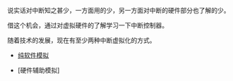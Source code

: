 说实话对中断知之甚少，一方面用的少，另一方面对中断的硬件部分也了解的少。

借这个机会，通过对虚拟硬件的了解学习一下中断控制器。

随着技术的发展，现在有至少两种中断虚拟化的方式。

  * [纯软件模拟][1]

  * [硬件辅助模拟]

[1]: /apic/01-software_emulate.md
